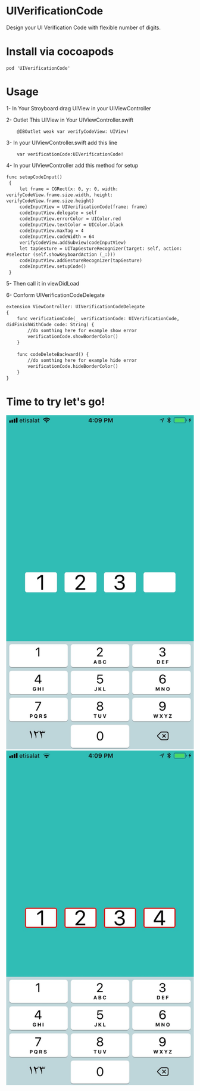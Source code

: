 # UIVerificationCode
Design your UI Verification Code with flexible number of digits. 

# Install via cocoapods
```
pod 'UIVerificationCode'
```

# Usage
1- In Your Stroyboard drag UIView in your UIViewController

2- Outlet This UIView in Your UIViewController.swift
```
    @IBOutlet weak var verifyCodeView: UIView!
```

3- In your UIViewController.swift add this line
```
    var verificationCode:UIVerificationCode!
```

4- In your UIViewController add this method for setup
   ```
   func setupCodeInput() 
    {
        let frame = CGRect(x: 0, y: 0, width: verifyCodeView.frame.size.width, height: verifyCodeView.frame.size.height)
        codeInputView = UIVerificationCode(frame: frame)
        codeInputView.delegate = self
        codeInputView.errorColor = UIColor.red
        codeInputView.textColor = UIColor.black
        codeInputView.maxTag = 4
        codeInputView.codeWidth = 64
        verifyCodeView.addSubview(codeInputView)
        let tapGesture = UITapGestureRecognizer(target: self, action:  #selector (self.showKeyboardAction (_:)))
        codeInputView.addGestureRecognizer(tapGesture)
        codeInputView.setupCode()
    }
```
5- Then call it in viewDidLoad

6- Conform UIVerificationCodeDelegate
```
extension ViewController: UIVerificationCodeDelegate
{
    func verificationCode(_ verificationCode: UIVerificationCode, didFinishWithCode code: String) {
        //do somthing here for example show error
        verificationCode.showBorderColor()
    }
    
    func codeDeleteBackward() {
        //do somthing here for example hide error
        verificationCode.hideBorderColor()
    }
}
```
# Time to try let's go!
![Screenshot](IMG_4572.jpg) ![Screenshot](IMG_4573.jpg)

